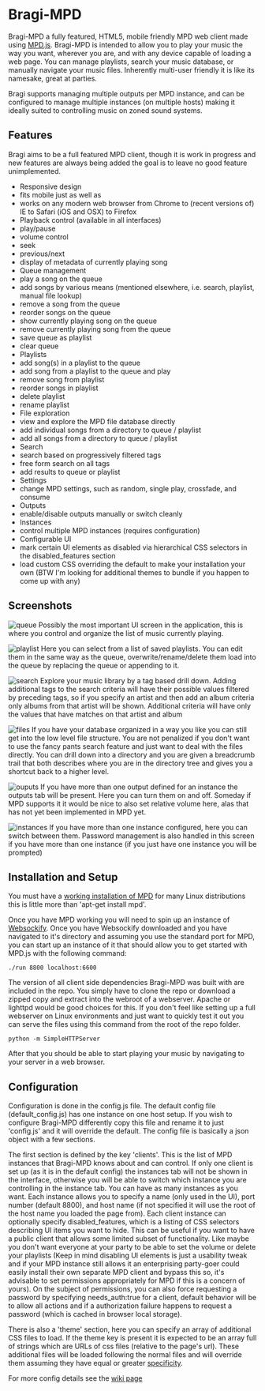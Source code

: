 # Bragi-MPD

Bragi-MPD a fully featured, HTML5, mobile friendly MPD web client made using [MPD.js](https://github.com/bobboau/MPD.js). Bragi-MPD is intended to allow you to play your music the way you want, wherever you are, and with any device capable of loading a web page. You can manage playlists, search your music database, or manually navigate your music files. Inherently multi-user friendly it is like its namesake, great at parties.

Bragi supports managing multiple outputs per MPD instance, and can be configured to manage multiple instances (on multiple hosts) making it ideally suited to controlling music on zoned sound systems.

Features
--------

Bragi aims to be a full featured MPD client, though it is work in progress and new features are always being added the goal is to leave no good feature unimplemented.

 * Responsive design
  * fits mobile just as well as
  * works on any modern web browser from Chrome to (recent versions of) IE to Safari (iOS and OSX) to Firefox
 * Playback control (available in all interfaces)
  * play/pause
  * volume control
  * seek
  * previous/next
  * display of metadata of currently playing song
 * Queue management
  * play a song on the queue
  * add songs by various means (mentioned elsewhere, i.e. search, playlist, manual file lookup)
  * remove a song from the queue
  * reorder songs on the queue
  * show currently playing song on the queue
  * remove currently playing song from the queue  
  * save queue as playlist
  * clear queue
 * Playlists
  * add song(s) in a playlist to the queue
  * add song from a playlist to the queue and play
  * remove song from playlist
  * reorder songs in playlist
  * delete playlist
  * rename playlist
 * File exploration
  * view and explore the MPD file database directly
  * add individual songs from a directory to queue / playlist
  * add all songs from a directory to queue / playlist
 * Search
  * search based on progressively filtered tags
  * free form search on all tags
  * add results to queue or playlist
 * Settings
  * change MPD settings, such as random, single play, crossfade, and consume
 * Outputs
  * enable/disable outputs manually or switch cleanly
 * Instances
  * control multiple MPD instances (requires configuration)
 * Configurable UI
  * mark certain UI elements as disabled via hierarchical CSS selectors in the disabled_features section
  * load custom CSS overriding the default to make your installation your own (BTW I'm looking for additional themes to bundle if you happen to come up with any)

Screenshots
  -----------
![queue](https://raw.githubusercontent.com/wiki/bobboau/Bragi-MPD/img/screenshots/Bragi-queue.png)
Possibly the most important UI screen in the application, this is where you control and organize the list of music currently playing.

![playlist](https://raw.githubusercontent.com/wiki/bobboau/Bragi-MPD/img/screenshots/Bragi-playlist.png)
Here you can select from a list of saved playlists. You can edit them in the same way as the queue, overwrite/rename/delete them load into the queue by replacing the queue or appending to it.

![search](https://raw.githubusercontent.com/wiki/bobboau/Bragi-MPD/img/screenshots/Bragi-search.png)
Explore your music library by a tag based drill down. Adding additional tags to the search criteria will have their possible values filtered by preceding tags, so if you specify an artist and then add an album criteria only albums from that artist will be shown. Additional criteria will have only the values that have matches on that artist and album

![files](https://raw.githubusercontent.com/wiki/bobboau/Bragi-MPD/img/screenshots/Bragi-files.png)
If you have your database organized in a way you like you can still get into the low level file structure. You are not penalized if you don't want to use the fancy pants search feature and just want to deal with the files directly. You can drill down into a directory and you are given a breadcrumb trail that both describes where you are in the directory tree and gives you a shortcut back to a higher level.

![ouputs](https://raw.githubusercontent.com/wiki/bobboau/Bragi-MPD/img/screenshots/Bragi-ouputs.png)
If you have more than one output defined for an instance the outputs tab will be present. Here you can turn them on and off. Someday if MPD supports it it would be nice to also set relative volume here, alas that has not yet been implemented in MPD yet.

![instances](https://raw.githubusercontent.com/wiki/bobboau/Bragi-MPD/img/screenshots/Bragi-instances.png)
If you have more than one instance configured, here you can switch between them. Password management is also handled in this screen if you have more than one instance (if you just have one instance you will be prompted)

Installation and Setup
---------------------

You must have a [working installation of MPD](http://www.musicpd.org/doc/user/) for many Linux distributions this is little more than 'apt-get install mpd'.

Once you have MPD working you will need to spin up an instance of [Websockify](https://github.com/kanaka/websockify). Once you have Websockify downloaded and you have navigated to it's directory and assuming you use the standard port for MPD, you can start up an instance of it that should allow you to get started with MPD.js with the following command:

    ./run 8800 localhost:6600

The version of all client side dependencies Bragi-MPD was built with are included in the repo. You simply have to clone the repo or download a zipped copy and extract into the webroot of a webserver. Apache or lighttpd would be good choices for this. If you don't feel like setting up a full webserver on Linux environments and just want to quickly test it out you can serve the files using this command from the root of the repo folder.

    python -m SimpleHTTPServer

After that you should be able to start playing your music by navigating to your server in a web browser.

Configuration
-------------

Configuration is done in the config.js file. The default config file (default_config.js) has one instance on one host setup. If you wish to configure Bragi-MPD differently copy this file and rename it to just 'config.js' and it will override the default. The config file is basically a json object with a few sections.

The first section is defined by the key 'clients'. This is the list of MPD instances that Bragi-MPD knows about and can control. If only one client is set up (as it is in the default config) the instances tab will not be shown in the interface, otherwise you will be able to switch which instance you are controlling in the instance tab. You can have as many instances as you want. Each instance allows you to specify a name (only used in the UI), port number (default 8800), and host name (if not specified it will use the root of the host name you loaded the page from). Each client instance can optionally specify disabled_features, which is a listing of CSS selectors describing UI items you want to hide. This can be useful if you want to have a public client that allows some limited subset of functionality. Like maybe you don't want everyone at your party to be able to set the volume or delete your playlists (Keep in mind disabling UI elements is just a usability tweak and if your MPD instance still allows it an enterprising party-goer could easily install their own separate MPD client and bypass this so, it's advisable to set permissions appropriately for MPD if this is a concern of yours). On the subject of permissions, you can also force requesting a password by specifying needs_auth:true for a client, default behavior will be to allow all actions and if a authorization failure happens to request a password (which is cached in browser local storage).

There is also a 'theme' section, here you can specify an array of additional CSS files to load. If the theme key is present it is expected to be an array full of strings which are URLs of css files (relative to the page's url). These additional files will be loaded following the normal files and will override them assuming they have equal or greater [specificity](https://developer.mozilla.org/en-US/docs/Web/CSS/Specificity).

For more config details see the [wiki page](https://github.com/bobboau/Bragi-MPD/wiki/Configuration)
